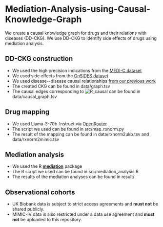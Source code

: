 # Mediation-Analysis-using-Causal-Knowledge-Graph
We create a causal knowledge graph for drugs and their relations with diseases (DD-CKG).
We use DD-CKG to identify side effects of drugs using mediation analysis.

## DD-CKG construction
- We used the high precision indications from the [MEDI-C dataset](https://www.vumc.org/wei-lab/medi)
- We used side effects from the [OnSIDES dataset](https://github.com/tatonetti-lab/onsides/releases)
- We used disease--disease causal relationships [from our previous work](https://github.com/bio-ontology-research-group/Causal-relations-between-diseases)
- The created CKG can be found in data/graph.tsv
- The causal edges corresponding to ![R_causal](https://latex.codecogs.com/svg.image?R_{causal}) can be found in data/causal_graph.tsv

## Drug mapping
- We used Llama-3-70b-Instruct via [OpenRouter](https://openrouter.ai/meta-llama/llama-3-70b-instruct)
- The script we used can be found in src/map_rxnorm.py
- The result of the mapping can be found in data/rxnorm2ukb.tsv and data/rxnorm2mimic.tsv

## Mediation analysis
- We used the R [**mediation**](https://cran.r-project.org/web/packages/mediation/index.html) package
- The R script we used can be found in src/mediation_analysis.R
- The results of the mediation analyses can be found in result/

## Observational cohorts
- UK Biobank data is subject to strict access agreements and **must not** be shared publicly.
- MIMIC-IV data is also restricted under a data use agreement and **must not** be uploaded to this repository.
